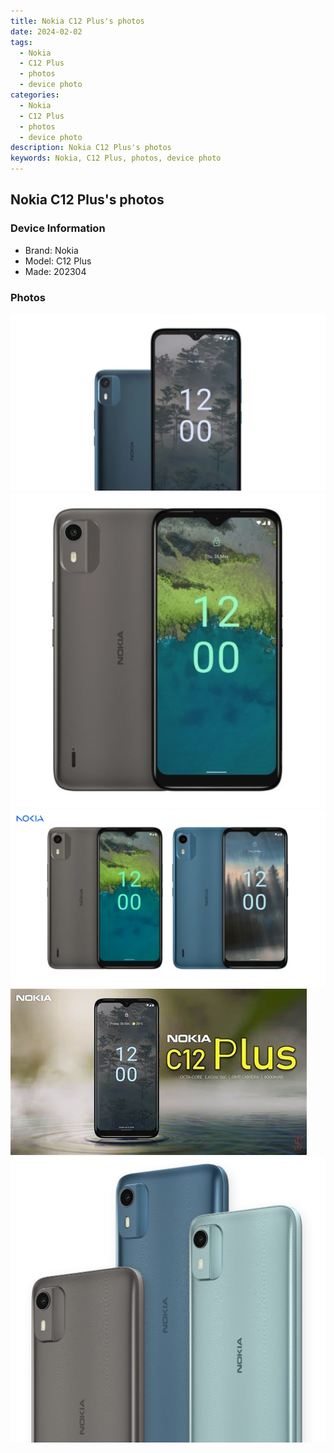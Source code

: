 ```yaml
---
title: Nokia C12 Plus's photos
date: 2024-02-02
tags: 
  - Nokia
  - C12 Plus
  - photos
  - device photo
categories: 
  - Nokia
  - C12 Plus
  - photos
  - device photo
description: Nokia C12 Plus's photos
keywords: Nokia, C12 Plus, photos, device photo
---
```


## Nokia C12 Plus's photos

### Device Information

- Brand: Nokia
- Model: C12 Plus
- Made: 202304

### Photos

![/images/best-assets/devices/nokia/nokia-c12-plus/1.jpg](/images/best-assets/devices/nokia/nokia-c12-plus/1.jpg)
![/images/best-assets/devices/nokia/nokia-c12-plus/2.jpg](/images/best-assets/devices/nokia/nokia-c12-plus/2.jpg)
![/images/best-assets/devices/nokia/nokia-c12-plus/3.jpg](/images/best-assets/devices/nokia/nokia-c12-plus/3.jpg)
![/images/best-assets/devices/nokia/nokia-c12-plus/4.jpg](/images/best-assets/devices/nokia/nokia-c12-plus/4.jpg)
![/images/best-assets/devices/nokia/nokia-c12-plus/5.jpg](/images/best-assets/devices/nokia/nokia-c12-plus/5.jpg)

